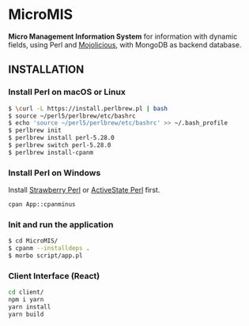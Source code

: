 # MicroMIS

**Micro Management Information System** for information with dynamic fields, using Perl and [Mojolicious](https://mojolicious.org/), with MongoDB as backend database.

## INSTALLATION

### Install Perl on macOS or Linux

```sh
$ \curl -L https://install.perlbrew.pl | bash
$ source ~/perl5/perlbrew/etc/bashrc
$ echo 'source ~/perl5/perlbrew/etc/bashrc' >> ~/.bash_profile
$ perlbrew init
$ perlbrew install perl-5.28.0
$ perlbrew switch perl-5.28.0
$ perlbrew install-cpanm
```


### Install Perl on Windows

Install [Strawberry Perl](http://strawberryperl.com/) or [ActiveState Perl](http://www.activestate.com/activeperl/downloads) first.

```sh
cpan App::cpanminus
```

### Init and run the application

```sh
$ cd MicroMIS/
$ cpanm --installdeps .
$ morbo script/app.pl
```

### Client Interface (React)

```sh
cd client/
npm i yarn
yarn install
yarn build
```
